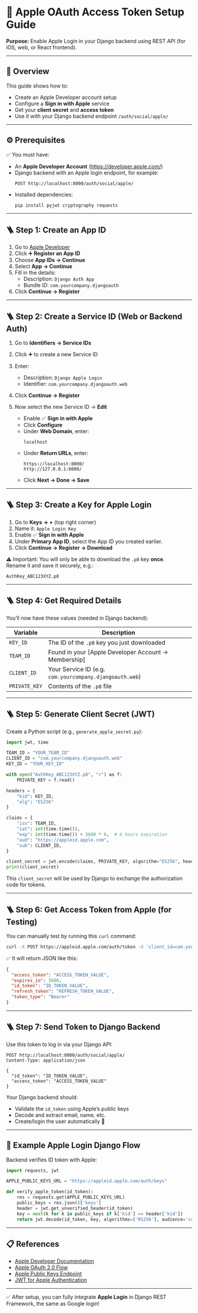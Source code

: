 # 🍎 Apple OAuth Access Token Setup Guide  
**Purpose:** Enable Apple Login in your Django backend using REST API (for iOS, web, or React frontend).

---

## 📘 Overview

This guide shows how to:
- Create an Apple Developer account setup  
- Configure a **Sign in with Apple** service  
- Get your **client secret** and **access token**  
- Use it with your Django backend endpoint `/auth/social/apple/`

---

## ⚙️ Prerequisites

✅ You must have:
- An **Apple Developer Account** (https://developer.apple.com/)
- Django backend with an Apple login endpoint, for example:
  ```
  POST http://localhost:8000/auth/social/apple/
  ```
- Installed dependencies:
  ```bash
  pip install pyjwt cryptography requests
  ```

---

## 🪜 Step 1: Create an App ID

1. Go to [Apple Developer](https://developer.apple.com/account/resources/identifiers/list)
2. Click ➕ **Register an App ID**
3. Choose **App IDs → Continue**
4. Select **App → Continue**
5. Fill in the details:
   - Description: `Django Auth App`
   - Bundle ID: `com.yourcompany.djangoauth`
6. Click **Continue → Register**

---

## 🪜 Step 2: Create a Service ID (Web or Backend Auth)

1. Go to **Identifiers → Service IDs**
2. Click ➕ to create a new Service ID
3. Enter:
   - Description: `Django Apple Login`
   - Identifier: `com.yourcompany.djangoauth.web`
4. Click **Continue → Register**

5. Now select the new Service ID → **Edit**  
   - Enable ✅ **Sign in with Apple**
   - Click **Configure**
   - Under **Web Domain**, enter:
     ```
     localhost
     ```
   - Under **Return URLs**, enter:
     ```
     https://localhost:8000/
     http://127.0.0.1:8000/
     ```
   - Click **Next → Done → Save**

---

## 🪜 Step 3: Create a Key for Apple Login

1. Go to **Keys → +** (top right corner)
2. Name it: `Apple Login Key`
3. Enable ✅ **Sign in with Apple**
4. Under **Primary App ID**, select the App ID you created earlier.
5. Click **Continue → Register → Download**

⚠️ Important: You will only be able to download the `.p8` key **once**.  
Rename it and save it securely, e.g.:
```
AuthKey_ABC123XYZ.p8
```

---

## 🪜 Step 4: Get Required Details

You’ll now have these values (needed in Django backend):

| Variable | Description |
|-----------|-------------|
| `KEY_ID` | The ID of the `.p8` key you just downloaded |
| `TEAM_ID` | Found in your [Apple Developer Account → Membership] |
| `CLIENT_ID` | Your Service ID (e.g. `com.yourcompany.djangoauth.web`) |
| `PRIVATE_KEY` | Contents of the `.p8` file |

---

## 🪜 Step 5: Generate Client Secret (JWT)

Create a Python script (e.g., `generate_apple_secret.py`):

```python
import jwt, time

TEAM_ID = "YOUR_TEAM_ID"
CLIENT_ID = "com.yourcompany.djangoauth.web"
KEY_ID = "YOUR_KEY_ID"

with open("AuthKey_ABC123XYZ.p8", "r") as f:
    PRIVATE_KEY = f.read()

headers = {
    "kid": KEY_ID,
    "alg": "ES256"
}

claims = {
    "iss": TEAM_ID,
    "iat": int(time.time()),
    "exp": int(time.time()) + 3600 * 6,  # 6 hours expiration
    "aud": "https://appleid.apple.com",
    "sub": CLIENT_ID,
}

client_secret = jwt.encode(claims, PRIVATE_KEY, algorithm="ES256", headers=headers)
print(client_secret)
```

This `client_secret` will be used by Django to exchange the authorization code for tokens.

---

## 🪜 Step 6: Get Access Token from Apple (for Testing)

You can manually test by running this `curl` command:

```bash
curl -X POST https://appleid.apple.com/auth/token -d 'client_id=com.yourcompany.djangoauth.web' -d 'client_secret=YOUR_CLIENT_SECRET' -d 'code=AUTHORIZATION_CODE_FROM_APPLE' -d 'grant_type=authorization_code'
```

✅ It will return JSON like this:

```json
{
  "access_token": "ACCESS_TOKEN_VALUE",
  "expires_in": 3600,
  "id_token": "ID_TOKEN_VALUE",
  "refresh_token": "REFRESH_TOKEN_VALUE",
  "token_type": "Bearer"
}
```

---

## 🪜 Step 7: Send Token to Django Backend

Use this token to log in via your Django API:

```http
POST http://localhost:8000/auth/social/apple/
Content-Type: application/json

{
  "id_token": "ID_TOKEN_VALUE",
  "access_token": "ACCESS_TOKEN_VALUE"
}
```

Your Django backend should:
- Validate the `id_token` using Apple’s public keys  
- Decode and extract email, name, etc.  
- Create/login the user automatically 🎉

---

## 🧩 Example Apple Login Django Flow

Backend verifies ID token with Apple:

```python
import requests, jwt

APPLE_PUBLIC_KEYS_URL = "https://appleid.apple.com/auth/keys"

def verify_apple_token(id_token):
    res = requests.get(APPLE_PUBLIC_KEYS_URL)
    public_keys = res.json()['keys']
    header = jwt.get_unverified_header(id_token)
    key = next(k for k in public_keys if k['kid'] == header['kid'])
    return jwt.decode(id_token, key, algorithms=['RS256'], audience='com.yourcompany.djangoauth.web')
```

---

## 📋 References

- [Apple Developer Documentation](https://developer.apple.com/documentation/sign_in_with_apple)
- [Apple OAuth 2.0 Flow](https://developer.apple.com/sign-in-with-apple/)
- [Apple Public Keys Endpoint](https://appleid.apple.com/auth/keys)
- [JWT for Apple Authentication](https://developer.apple.com/documentation/sign_in_with_apple/generate_and_validate_tokens)

---

✅ After setup, you can fully integrate **Apple Login** in Django REST Framework, the same as Google login!
